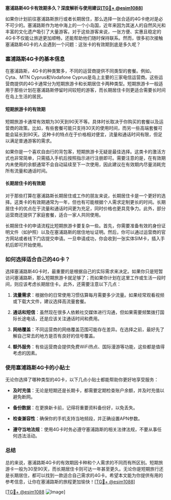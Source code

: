 **塞浦路斯4G卡有效期多久？深度解析与使用建议[[TG💪+ @esim1088](https://t.me/s/esim1088)]**

如果你计划前往塞浦路斯旅行或者长期居住，那么选择一张合适的4G卡绝对是必不可少的。塞浦路斯作为地中海上的一个小岛国，近年来因为其迷人的自然风光和丰富的文化遗产吸引了大量游客。对于这些游客来说，一张方便、实惠且稳定的4G卡不仅能让旅途更加顺畅，还能帮助他们随时保持联系。然而，很多初次接触塞浦路斯4G卡的人会遇到一个问题：这张卡的有效期到底是多久呢？

### 塞浦路斯4G卡的基本信息

在塞浦路斯，4G卡的种类繁多，不同的运营商提供不同类型的套餐。例如，Cyta、MTN Cyprus和Vodafone Cyprus是岛上主要的三家电信运营商。这些运营商提供的4G卡通常分为短期旅游卡和长期居住卡两种类型。短期旅游卡一般适用于那些计划在塞浦路斯停留时间较短的游客，而长期居住卡则更适合需要长时间在岛上生活的居民。

#### 短期旅游卡的有效期

短期旅游卡通常有效期为30天到90天不等。具体时长取决于你购买的套餐以及运营商的政策。比如，有些套餐可能只支持30天的使用时间，而另一些高端套餐可能会延长到90天。这种卡的特点在于价格相对便宜，流量和通话时间有限，但足以满足普通游客的需求。

如果你是一个喜欢自由行的背包客，短期旅游卡无疑是最佳选择。这类卡的激活方式也非常简单，只需插入手机后按照指示进行注册即可。需要注意的是，在有效期内未使用的余额通常不会自动延续至下一次使用，因此建议在有效期内尽量消耗完所有流量和通话时间。

#### 长期居住卡的有效期

对于那些打算在塞浦路斯长期居住或工作的朋友来说，长期居住卡是一个更好的选择。这类卡的有效期通常为一年，但也有可能根据个人需求定制更长的时间。长期居住卡的优点在于流量和通话时间更为充足，同时价格也更具竞争力。此外，部分运营商还提供了家庭套餐，适合一家人共同使用。

长期居住卡的申请流程比短期旅游卡要复杂一些。首先，你需要准备有效的身份证明文件（如护照）以及在塞浦路斯的居住地址证明。然后，你可以通过运营商的官方网站或者线下门店提交申请。一旦申请成功，你会收到一张实体SIM卡，插入手机后即可开始使用。

### 如何选择适合自己的4G卡？

选择塞浦路斯4G卡时，最重要的是根据自己的实际需求来决定。如果你只是短暂访问塞浦路斯，那么短期旅游卡就足够了；而如果你计划在这里工作或生活一段时间，则应该考虑长期居住卡。此外，还需要注意以下几点：

1. **流量需求**：根据你的日常使用习惯估算每月需要多少流量。如果经常观看视频或下载大文件，建议选择高流量套餐。
   
2. **通话和短信**：虽然现在很多人依赖社交媒体进行沟通，但如果需要频繁拨打国际长途电话，还是应该关注通话时间和费用。

3. **网络覆盖**：不同运营商的网络覆盖范围可能存在差异。在选择之前，最好先了解自己常去的地方是否有良好的信号覆盖。

4. **额外服务**：有些运营商会提供免费WiFi热点、国际漫游等功能，这些都是值得考虑的因素。

### 使用塞浦路斯4G卡的小贴士

无论你选择了哪种类型的4G卡，以下几点小贴士都能帮助你更好地享受服务：

- **及时充值**：无论是短期还是长期卡，都需要定期检查账户余额，并及时充值以避免断网。
  
- **备份数据**：在更换新卡前，记得将重要资料备份好，以免丢失。

- **检查兼容性**：确保你的手机支持当地频段，并正确设置APN参数。

- **遵守当地法规**：使用4G卡时务必遵守塞浦路斯的相关法律法规，不要从事任何违法活动。

### 总结

总的来说，塞浦路斯4G卡的有效期因卡种和个人需求的不同而有所区别。短期旅游卡一般为30至90天，而长期居住卡则可达一年甚至更久。无论你是短期旅行还是长期居住，都可以找到一款适合自己需求的4G卡。希望本文能为你提供有用的参考信息，让你在塞浦路斯的旅程更加愉快！[[TG💪+ @esim1088](https://t.me/s/esim1088)]

[[TG💪+ @esim1088](https://t.me/s/esim1088) ![Image](https://i.postimg.cc/4NQfJmqS/Snipaste-2025-05-13-00-14-12.png)]